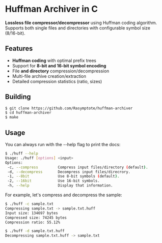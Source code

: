 # Huffman Archiver in C

**Lossless file compressor/decompressor** using Huffman coding algorithm. Supports both single files and directories with configurable symbol size (8/16-bit).

## Features
- **Huffman coding** with optimal prefix trees
- Support for **8-bit and 16-bit symbol encoding**
- File **and directory** compression/decompression
- Multi-file archive creation/extraction
- Detailed compression statistics (ratio, sizes)

## Building
```bash
$ git clone https://github.com/Rasymptote/huffman-archiver
$ cd huffman-archiver
$ make
```

## Usage
You can always run with the --help flag to print the docs:
```bash
$ ./huff --help
Usage: ./huff [options] <input>
Options:
 -c, --compress         Compress input files/directory (default).
 -d, --decompress       Decompress input files/direcrory.
 -1, --8bit             Use 8-bit symbols (default).
 -2, --16bit            Use 16-bit symbols.
 -h, --help             Display that information.
```
For example, let's compress and decompress the sample:
```bash
$ ./huff -c sample.txt
Compressing sample.txt -> sample.txt.huff
Input size: 134697 bytes
Compressed size: 74245 bytes
Compression ratio: 55.12%

$ ./huff -d sample.txt.huff
Decompressing sample.txt.huff -> sample.txt
```